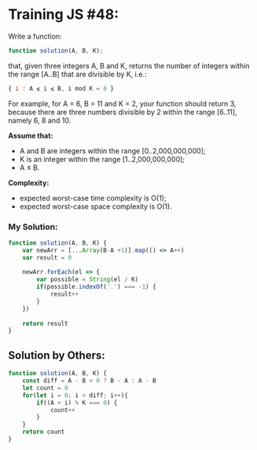 # Training JS #48:

Write a function:

```js
function solution(A, B, K);
```

that, given three integers A, B and K, returns the number of integers within the range [A..B] that are divisible by K, i.e.:

```js
{ i : A ≤ i ≤ B, i mod K = 0 }
```

For example, for A = 6, B = 11 and K = 2, your function should return 3, because there are three numbers divisible by 2 within the range [6..11], namely 6, 8 and 10.


**Assume that:** 
- A and B are integers within the range [0..2,000,000,000];
- K is an integer within the range [1..2,000,000,000];
- A ≤ B.


**Complexity:**
- expected worst-case time complexity is O(1);
- expected worst-case space complexity is O(1).

### My Solution:
```js
function solution(A, B, K) {
    var newArr = [...Array(B-A +1)].map(() => A++)
    var result = 0
    
    newArr.forEach(el => {
        var possible = String(el / K)
        if(possible.indexOf('.') === -1) {
            result++
        }
    })
    
    return result
}
```

## Solution by Others:
```js
function solution(A, B, K) {
    const diff = A - B < 0 ? B - A : A - B
    let count = 0
    for(let i = 0; i < diff; i++){
        if((A + i) % K === 0) {
            count++
        }
    }
    return count
}
```